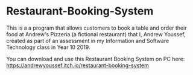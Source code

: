 # Restaurant-Booking-System

This is a a program that allows customers to book a table and order their food at Andrew's Pizzeria (a fictional restaurant) that I, Andrew Youssef, created as part of an assessment in my Information and Software Technology class in Year 10 2019.

You can download and use this Restaurant Booking System on PC here: https://andrewyoussef.itch.io/restaurant-booking-system
